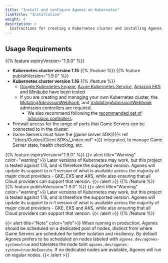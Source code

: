 ```yaml
---
title: "Install and configure Agones on Kubernetes"
linkTitle: "Installation"
weight: 4
description: >
  Instructions for creating a Kubernetes cluster and installing Agones.
---
```


## Usage Requirements

{{% feature expiryVersion="1.9.0" %}}
- **Kubernetes cluster version 1.15**
{{% /feature %}}
{{% feature publishVersion="1.9.0" %}}
- **Kubernetes cluster version 1.16**
{{% /feature %}}
    - [Google Kubernetes Engine](https://cloud.google.com/kubernetes-engine/),
      [Azure Kubernetes Service](https://azure.microsoft.com/en-us/services/kubernetes-service/),
      [Amazon EKS](https://aws.amazon.com/eks/) and [Minikube](https://github.com/kubernetes/minikube) have been tested
    - If you are creating and managing your own Kubernetes cluster, the
    [MutatingAdmissionWebhook](https://kubernetes.io/docs/admin/admission-controllers/#mutatingadmissionwebhook-beta-in-19), and
    [ValidatingAdmissionWebhook](https://kubernetes.io/docs/admin/admission-controllers/#validatingadmissionwebhook-alpha-in-18-beta-in-19)
    admission controllers are required.
       - We also recommend following the
    [recommended set of admission controllers](https://kubernetes.io/docs/admin/admission-controllers/#is-there-a-recommended-set-of-admission-controllers-to-use).
- Firewall access for the range of ports that Game Servers can be connected to in the cluster.
- Game Servers must have the [game server SDK]({{< ref "/docs/Guides/Client SDKs/_index.md"  >}}) integrated, to manage Game Server state, health checking, etc.

{{% feature expiryVersion="1.9.0" %}}
{{< alert title="Warning" color="warning">}}
Later versions of Kubernetes may work, but this project is tested against 1.15, and is therefore the supported version.
Agones will update its support to n-1 version of what is available across the majority of major cloud providers - GKE, EKS and
AKS, while also ensuring that all Cloud providers can support that version.
{{< /alert >}}
{{% /feature %}}
{{% feature publishVersion="1.9.0" %}}
{{< alert title="Warning" color="warning">}}
Later versions of Kubernetes may work, but this project is tested against 1.16, and is therefore the supported version.
Agones will update its support to n-1 version of what is available across the majority of major cloud providers - GKE, EKS and
AKS, while also ensuring that all Cloud providers can support that version.
{{< /alert >}}
{{% /feature %}}

{{< alert title="Note" color="info">}}
When running in production, Agones should be scheduled on a dedicated pool of nodes, distinct from where Game Servers
are scheduled for better isolation and resiliency. By default Agones prefers to be scheduled on nodes labeled with
`agones.dev/agones-system=true` and tolerates the node taint `agones.dev/agones-system=true:NoExecute`.
If no dedicated nodes are available, Agones will run on regular nodes.
{{< /alert >}}
